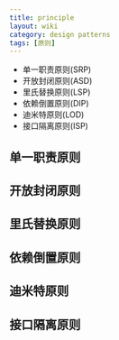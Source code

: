 ```yaml
---
title: principle
layout: wiki
category: design patterns
tags: [原则]
---
```


* 单一职责原则(SRP)
* 开放封闭原则(ASD)
* 里氏替换原则(LSP)
* 依赖倒置原则(DIP)
* 迪米特原则(LOD)
* 接口隔离原则(ISP)


## 单一职责原则

## 开放封闭原则


## 里氏替换原则

## 依赖倒置原则

## 迪米特原则

## 接口隔离原则